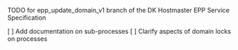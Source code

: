 TODO for epp_update_domain_v1 branch of the DK Hostmaster EPP Service Specification

[ ] Add documentation on sub-processes
[ ] Clarify aspects of domain locks on processes